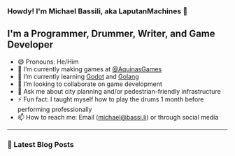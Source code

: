 ### Howdy! I'm Michael Bassili, aka LaputanMachines 👋

## I'm a Programmer, Drummer, Writer, and Game Developer

- 😄 Pronouns: He/Him
- 🔭 I’m currently making games at [@AquinasGames](https://github.com/AquinasGames)
- 🌱 I’m currently learning [Godot](https://godotengine.org/) and [Golang](https://golang.org/)
- 👯 I’m looking to collaborate on game development
- 💬 Ask me about city planning and/or pedestrian-friendly infrastructure
- ⚡ Fun fact: I taught myself how to play the drums 1 month before performing professionally 
- 📫 How to reach me: Email (michael@bassi.li) or through social media

---

### 📕 Latest Blog Posts
<!-- BLOG-POST-LIST:START -->

<!-- BLOG-POST-LIST:END -->

<!-- <img align="left" alt="LaputanMachines' Github Stats" src="https://github-readme-stats.vercel.app/api?username=LaputanMachines&show_icons=true&hide_border=true" /> -->
